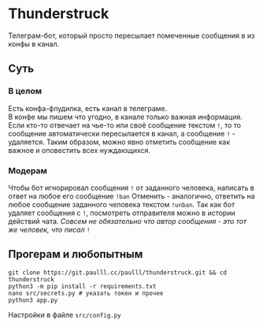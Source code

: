 # Thunderstruck

Телеграм-бот, который просто пересылает помеченные сообщения в из конфы в канал. 

## Суть


### В целом

Есть конфа-флудилка, есть канал в телеграме.      
В конфе мы пишем что угодно, в канале только важная информация.      
Если кто-то отвечает на чье-то или своё сообщение текстом `!`, то то сообщение автоматически пересылается в канал, а сообщение `!` - удаляется.
Таким образом, можно явно отметить сообщение как важное и оповестить всех нуждающихся.    

### Модерам

Чтобы бот игнорировал сообщения `!` от заданного человека, написать в ответ на любое его сообщение `!ban`
Отменить - аналогично, ответить на любое сообщение заданного человека текстом `!unban`.
Так как бот удаляет сообщения с `!`, посмотреть отправителя можно в истории действий чата. 
_Совсем не обязательно что автор сообщения - это тот же человек, что писал_ `!`


## Прогерам и любопытным

```
git clone https://git.paulll.cc/paulll/thunderstruck.git && cd thunderstruck 
python3 -m pip install -r requirements.txt
nano src/secrets.py # указать токен и прочее
python3 app.py
```

Настройки в файле `src/config.py`